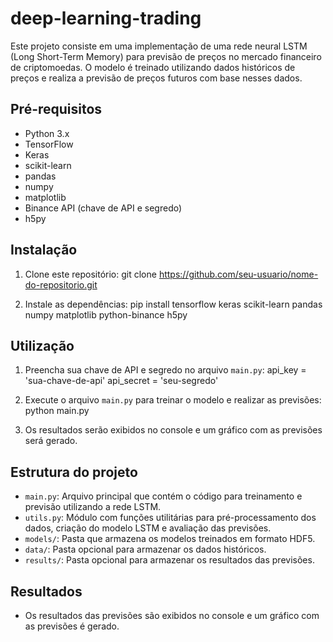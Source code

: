 # deep-learning-trading

Este projeto consiste em uma implementação de uma rede neural LSTM (Long Short-Term Memory) para previsão de preços no mercado financeiro de criptomoedas. O modelo é treinado utilizando dados históricos de preços e realiza a previsão de preços futuros com base nesses dados.

## Pré-requisitos

- Python 3.x
- TensorFlow
- Keras
- scikit-learn
- pandas
- numpy
- matplotlib
- Binance API (chave de API e segredo)
- h5py

## Instalação

1. Clone este repositório:
git clone https://github.com/seu-usuario/nome-do-repositorio.git


2. Instale as dependências:
pip install tensorflow keras scikit-learn pandas numpy matplotlib python-binance h5py


## Utilização

1. Preencha sua chave de API e segredo no arquivo `main.py`:
api_key = 'sua-chave-de-api'
api_secret = 'seu-segredo'


2. Execute o arquivo `main.py` para treinar o modelo e realizar as previsões:
python main.py


3. Os resultados serão exibidos no console e um gráfico com as previsões será gerado.

## Estrutura do projeto

- `main.py`: Arquivo principal que contém o código para treinamento e previsão utilizando a rede LSTM.
- `utils.py`: Módulo com funções utilitárias para pré-processamento dos dados, criação do modelo LSTM e avaliação das previsões.
- `models/`: Pasta que armazena os modelos treinados em formato HDF5.
- `data/`: Pasta opcional para armazenar os dados históricos.
- `results/`: Pasta opcional para armazenar os resultados das previsões.

## Resultados

- Os resultados das previsões são exibidos no console e um gráfico com as previsões é gerado.
